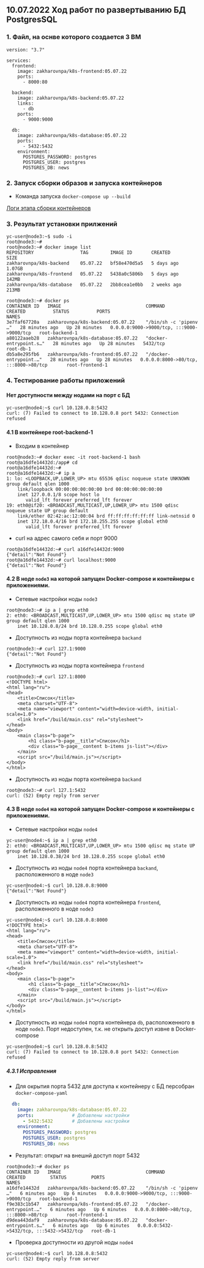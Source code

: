 ## 10.07.2022 Ход работ по развертыванию БД PostgresSQL

### 1. Файл, на оснве которого создается 3 ВМ

```
version: "3.7"

services:
  frontend:
    image: zakharovnpa/k8s-frontend:05.07.22
    ports:
      - 8000:80

  backend:
    image: zakharovnpa/k8s-backend:05.07.22
    links:
      - db
    ports:
      - 9000:9000

  db:
    image: zakharovnpa/k8s-database:05.07.22
    ports:
      - 5432:5432
    environment:
      POSTGRES_PASSWORD: postgres
      POSTGRES_USER: postgres
      POSTGRES_DB: news
```
### 2. Запуск сборки образов и запуска контейнеров

* Команда запуска `docker-compose up --build`

[Логи этапа сборки контейнеров](/13-kubernetes-config-01-objects/Logs/log-docker-compose-build.md)

### 3. Результат установки прилжений

```
yc-user@node3:~$ sudo -i
root@node3:~# 
root@node3:~# docker image list
REPOSITORY                 TAG        IMAGE ID       CREATED       SIZE
zakharovnpa/k8s-backend    05.07.22   bf58e470d5a5   5 days ago    1.07GB
zakharovnpa/k8s-frontend   05.07.22   5438a0c5806b   5 days ago    142MB
zakharovnpa/k8s-database   05.07.22   2bb8cea1e0bb   2 weeks ago   213MB
```
```
root@node3:~# docker ps
CONTAINER ID   IMAGE                               COMMAND                  CREATED          STATUS          PORTS                                       NAMES
3e7faf67720a   zakharovnpa/k8s-backend:05.07.22    "/bin/sh -c 'pipenv …"   28 minutes ago   Up 28 minutes   0.0.0.0:9000->9000/tcp, :::9000->9000/tcp   root-backend-1
a80122aaeb28   zakharovnpa/k8s-database:05.07.22   "docker-entrypoint.s…"   28 minutes ago   Up 28 minutes   5432/tcp                                    root-db-1
db5a8e295fb6   zakharovnpa/k8s-frontend:05.07.22   "/docker-entrypoint.…"   28 minutes ago   Up 28 minutes   0.0.0.0:8000->80/tcp, :::8000->80/tcp       root-frontend-1
```


### 4. Тестирование работы приложений

#### Нет доступности между нодами на порт с БД
```
yc-user@node4:~$ curl 10.128.0.8:5432
curl: (7) Failed to connect to 10.128.0.8 port 5432: Connection refused

```


#### 4.1 В контейнере root-backend-1

* Входим в контейнер
```
root@node3:~# docker exec -it root-backend-1 bash
root@a16dfe14432d:/app# cd
root@a16dfe14432d:~# 
root@a16dfe14432d:~# ip a
1: lo: <LOOPBACK,UP,LOWER_UP> mtu 65536 qdisc noqueue state UNKNOWN group default qlen 1000
    link/loopback 00:00:00:00:00:00 brd 00:00:00:00:00:00
    inet 127.0.0.1/8 scope host lo
       valid_lft forever preferred_lft forever
19: eth0@if20: <BROADCAST,MULTICAST,UP,LOWER_UP> mtu 1500 qdisc noqueue state UP group default 
    link/ether 02:42:ac:12:00:04 brd ff:ff:ff:ff:ff:ff link-netnsid 0
    inet 172.18.0.4/16 brd 172.18.255.255 scope global eth0
       valid_lft forever preferred_lft forever
```
* curl на адрес самого себя и порт 9000
```
root@a16dfe14432d:~# curl a16dfe14432d:9000
{"detail":"Not Found"}
root@a16dfe14432d:~# curl localhost:9000
{"detail":"Not Found"}
```

#### 4.2 В ноде `node3` на которой запущен Docker-compose и контейнеры с приложениями.
* Сетевые настройки ноды `node3`
```
root@node3:~# ip a | grep eth0
2: eth0: <BROADCAST,MULTICAST,UP,LOWER_UP> mtu 1500 qdisc mq state UP group default qlen 1000
    inet 10.128.0.8/24 brd 10.128.0.255 scope global eth0
```
* Доступность из ноды порта контейнера `backand`
```
root@node3:~# curl 127.1:9000
{"detail":"Not Found"}
```
* Доступность из ноды порта контейнера `frontend`
```
root@node3:~# curl 127.1:8000
<!DOCTYPE html>
<html lang="ru">
<head>
    <title>Список</title>
    <meta charset="UTF-8">
    <meta name="viewport" content="width=device-width, initial-scale=1.0">
    <link href="/build/main.css" rel="stylesheet">
</head>
<body>
    <main class="b-page">
        <h1 class="b-page__title">Список</h1>
        <div class="b-page__content b-items js-list"></div>
    </main>
    <script src="/build/main.js"></script>
</body>
</html>
```
* Доступность из ноды порта контейнера `backand`

```
root@node3:~# curl 127.1:5432
curl: (52) Empty reply from server
```

#### 4.3 В ноде `node4` на которой запущен Docker-compose и контейнеры с приложениями.

* Сетевые настройки ноды `node4`

```
yc-user@node4:~$ ip a | grep eth0
2: eth0: <BROADCAST,MULTICAST,UP,LOWER_UP> mtu 1500 qdisc mq state UP group default qlen 1000
    inet 10.128.0.38/24 brd 10.128.0.255 scope global eth0
```
* Доступность из ноды `node4` порта контейнера `backand`, расположенного в ноде `node3`
```
yc-user@node4:~$ curl 10.128.0.8:9000
{"detail":"Not Found"}
```
* Доступность из ноды `node4` порта контейнера `frontend`, расположенного в ноде `node3`
```
yc-user@node4:~$ curl 10.128.0.8:8000
<!DOCTYPE html>
<html lang="ru">
<head>
    <title>Список</title>
    <meta charset="UTF-8">
    <meta name="viewport" content="width=device-width, initial-scale=1.0">
    <link href="/build/main.css" rel="stylesheet">
</head>
<body>
    <main class="b-page">
        <h1 class="b-page__title">Список</h1>
        <div class="b-page__content b-items js-list"></div>
    </main>
    <script src="/build/main.js"></script>
</body>
</html>
```
* Доступность из ноды `node4` порта контейнера `db`, расположенного в ноде `node3`. Порт недоступен, т.к. не открыть доступ извне в Docker-compose

```
yc-user@node4:~$ curl 10.128.0.8:5432
curl: (7) Failed to connect to 10.128.0.8 port 5432: Connection refused
```


##### 4.3.1 Исправления
* Для окрытия порта 5432 для доступа к контейнеру с БД персобран `docker-compose-yaml`

```yml
  db:
    image: zakharovnpa/k8s-database:05.07.22
    ports:              # Добавлены настройки
      - 5432:5432       # Добавлены настройки
    environment:
      POSTGRES_PASSWORD: postgres
      POSTGRES_USER: postgres
      POSTGRES_DB: news
```

* Результат: открыт на внешнй доступ порт 5432
```
root@node3:~# docker ps
CONTAINER ID   IMAGE                               COMMAND                  CREATED         STATUS         PORTS                                       NAMES
a16dfe14432d   zakharovnpa/k8s-backend:05.07.22    "/bin/sh -c 'pipenv …"   6 minutes ago   Up 6 minutes   0.0.0.0:9000->9000/tcp, :::9000->9000/tcp   root-backend-1
f9e383c1b547   zakharovnpa/k8s-frontend:05.07.22   "/docker-entrypoint.…"   6 minutes ago   Up 6 minutes   0.0.0.0:8000->80/tcp, :::8000->80/tcp       root-frontend-1
d9dea443daf9   zakharovnpa/k8s-database:05.07.22   "docker-entrypoint.s…"   6 minutes ago   Up 6 minutes   0.0.0.0:5432->5432/tcp, :::5432->5432/tcp   root-db-1
```
* Проверка доступности из другой ноды `node4`

```
yc-user@node4:~$ curl 10.128.0.8:5432
curl: (52) Empty reply from server

```
